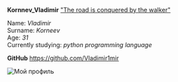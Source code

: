 __Kornnev_Vladimir__ 
 <u>"The road is conquered by the walker"</u>

Name: _Vladimir_  
Surname: _Korneev_  
Age: _31_  
Currently studying: _python programming language_  

__GitHub__
<https://github.com/Vladimir1mir>

![Мой профиль](https://github.com/Vladimir1mir/picture)